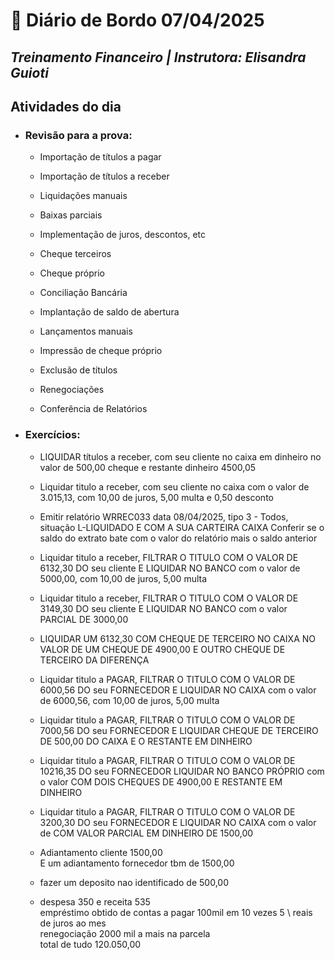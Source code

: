 # 📌 **Diário de Bordo 07/04/2025**
## *Treinamento Financeiro | Instrutora: Elisandra Guioti*

## Atividades do dia

- ### Revisão para a prova:
    - Importação de títulos a pagar

    - Importação de títulos a receber

    - Liquidações manuais

    - Baixas parciais

    - Implementação de juros, descontos, etc

    - Cheque terceiros

    - Cheque próprio

    - Conciliação Bancária

    - Implantação de saldo de abertura

    - Lançamentos manuais

    - Impressão de cheque próprio

    - Exclusão de títulos

    - Renegociações

    - Conferência de Relatórios

- ### Exercícios:
    - LIQUIDAR títulos a receber, com seu cliente no caixa em dinheiro no valor de 500,00 cheque e restante dinheiro 4500,05

    - Liquidar titulo a receber, com seu cliente no caixa com o valor de 3.015,13, com 10,00 de juros, 5,00 multa e 0,50 desconto

    - Emitir relatório WRREC033 data 08/04/2025, tipo 3 - Todos, situação L-LIQUIDADO E COM A SUA CARTEIRA CAIXA
    Conferir se o saldo do extrato bate com o valor do relatório mais o saldo anterior
    
    - Liquidar titulo a receber,  FILTRAR O TITULO COM O VALOR DE 6132,30 DO seu cliente  E LIQUIDAR NO BANCO com o valor de 5000,00, com 10,00 de juros, 5,00 multa

    - Liquidar titulo a receber,  FILTRAR O TITULO COM O VALOR DE 3149,30 DO seu cliente  E LIQUIDAR NO BANCO com o valor PARCIAL DE 3000,00
    
    - LIQUIDAR UM 6132,30 COM CHEQUE DE TERCEIRO NO CAIXA NO VALOR DE UM CHEQUE DE 4900,00 E OUTRO CHEQUE DE TERCEIRO DA DIFERENÇA
    
    - Liquidar titulo a PAGAR, FILTRAR O TITULO COM O VALOR DE 6000,56 DO seu FORNECEDOR  E LIQUIDAR NO CAIXA com o valor de 6000,56, com 10,00 de juros, 5,00 multa 

    - Liquidar titulo a PAGAR, FILTRAR O TITULO COM O VALOR DE 7000,56 DO seu FORNECEDOR E LIQUIDAR CHEQUE DE TERCEIRO DE 500,00 DO CAIXA E O RESTANTE EM DINHEIRO

    - Liquidar titulo a PAGAR, FILTRAR O TITULO COM O VALOR DE 10216,35 DO seu FORNECEDOR  LIQUIDAR NO BANCO PRÓPRIO com o valor COM DOIS CHEQUES DE 4900,00 E RESTANTE EM DINHEIRO

    - Liquidar titulo a PAGAR, FILTRAR O TITULO COM O VALOR DE 3200,30 DO seu FORNECEDOR  E LIQUIDAR NO CAIXA com o valor de COM VALOR PARCIAL EM DINHEIRO DE 1500,00
    
    - Adiantamento cliente 1500,00 \
    E um adiantamento fornecedor tbm de 1500,00
    
    - fazer um deposito nao identificado de 500,00
    
    - despesa 350 e receita 535 \
    empréstimo obtido de contas a pagar 100mil em 10 vezes 5 \ reais de juros ao mes  \
    renegociação 2000 mil a mais na parcela \
    total de tudo 120.050,00 